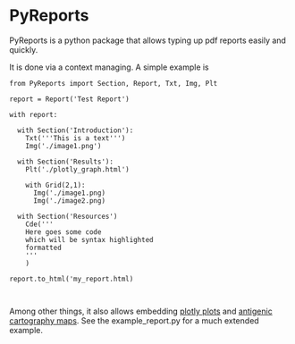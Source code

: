 # PyReports
PyReports is a python package that allows typing up pdf reports easily and quickly.

It is done via a context managing. A simple example is 

```
from PyReports import Section, Report, Txt, Img, Plt

report = Report('Test Report')  

with report:

  with Section('Introduction'):  
    Txt('''This is a text''')  
    Img('./image1.png') 
    
  with Section('Results'):
    Plt('./plotly_graph.html')
    
    with Grid(2,1):
      Img('./image1.png)
      Img('./image2.png)
    
  with Section('Resources')
    Cde('''
    Here goes some code
    which will be syntax highlighted
    formatted
    '''
    )
    
report.to_html('my_report.html)
    
 
```
Among other things, it also allows embedding [plotly plots](https://plotly.com/) and [antigenic cartography maps](https://www.antigenic-cartography.org/).
See the example_report.py for a much extended example.

